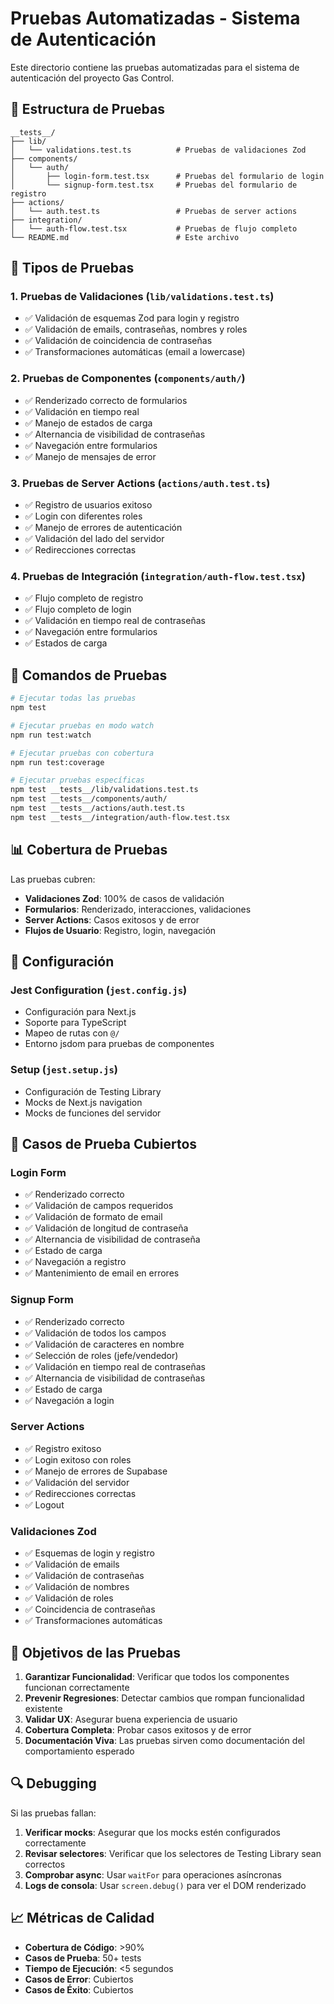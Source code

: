 # Pruebas Automatizadas - Sistema de Autenticación

Este directorio contiene las pruebas automatizadas para el sistema de autenticación del proyecto Gas Control.

## 📁 Estructura de Pruebas

```
__tests__/
├── lib/
│   └── validations.test.ts          # Pruebas de validaciones Zod
├── components/
│   └── auth/
│       ├── login-form.test.tsx      # Pruebas del formulario de login
│       └── signup-form.test.tsx     # Pruebas del formulario de registro
├── actions/
│   └── auth.test.ts                 # Pruebas de server actions
├── integration/
│   └── auth-flow.test.tsx           # Pruebas de flujo completo
└── README.md                        # Este archivo
```

## 🧪 Tipos de Pruebas

### 1. **Pruebas de Validaciones** (`lib/validations.test.ts`)

- ✅ Validación de esquemas Zod para login y registro
- ✅ Validación de emails, contraseñas, nombres y roles
- ✅ Validación de coincidencia de contraseñas
- ✅ Transformaciones automáticas (email a lowercase)

### 2. **Pruebas de Componentes** (`components/auth/`)

- ✅ Renderizado correcto de formularios
- ✅ Validación en tiempo real
- ✅ Manejo de estados de carga
- ✅ Alternancia de visibilidad de contraseñas
- ✅ Navegación entre formularios
- ✅ Manejo de mensajes de error

### 3. **Pruebas de Server Actions** (`actions/auth.test.ts`)

- ✅ Registro de usuarios exitoso
- ✅ Login con diferentes roles
- ✅ Manejo de errores de autenticación
- ✅ Validación del lado del servidor
- ✅ Redirecciones correctas

### 4. **Pruebas de Integración** (`integration/auth-flow.test.tsx`)

- ✅ Flujo completo de registro
- ✅ Flujo completo de login
- ✅ Validación en tiempo real de contraseñas
- ✅ Navegación entre formularios
- ✅ Estados de carga

## 🚀 Comandos de Pruebas

```bash
# Ejecutar todas las pruebas
npm test

# Ejecutar pruebas en modo watch
npm run test:watch

# Ejecutar pruebas con cobertura
npm run test:coverage

# Ejecutar pruebas específicas
npm test __tests__/lib/validations.test.ts
npm test __tests__/components/auth/
npm test __tests__/actions/auth.test.ts
npm test __tests__/integration/auth-flow.test.tsx
```

## 📊 Cobertura de Pruebas

Las pruebas cubren:

- **Validaciones Zod**: 100% de casos de validación
- **Formularios**: Renderizado, interacciones, validaciones
- **Server Actions**: Casos exitosos y de error
- **Flujos de Usuario**: Registro, login, navegación

## 🔧 Configuración

### Jest Configuration (`jest.config.js`)

- Configuración para Next.js
- Soporte para TypeScript
- Mapeo de rutas con `@/`
- Entorno jsdom para pruebas de componentes

### Setup (`jest.setup.js`)

- Configuración de Testing Library
- Mocks de Next.js navigation
- Mocks de funciones del servidor

## 📝 Casos de Prueba Cubiertos

### Login Form

- ✅ Renderizado correcto
- ✅ Validación de campos requeridos
- ✅ Validación de formato de email
- ✅ Validación de longitud de contraseña
- ✅ Alternancia de visibilidad de contraseña
- ✅ Estado de carga
- ✅ Navegación a registro
- ✅ Mantenimiento de email en errores

### Signup Form

- ✅ Renderizado correcto
- ✅ Validación de todos los campos
- ✅ Validación de caracteres en nombre
- ✅ Selección de roles (jefe/vendedor)
- ✅ Validación en tiempo real de contraseñas
- ✅ Alternancia de visibilidad de contraseñas
- ✅ Estado de carga
- ✅ Navegación a login

### Server Actions

- ✅ Registro exitoso
- ✅ Login exitoso con roles
- ✅ Manejo de errores de Supabase
- ✅ Validación del servidor
- ✅ Redirecciones correctas
- ✅ Logout

### Validaciones Zod

- ✅ Esquemas de login y registro
- ✅ Validación de emails
- ✅ Validación de contraseñas
- ✅ Validación de nombres
- ✅ Validación de roles
- ✅ Coincidencia de contraseñas
- ✅ Transformaciones automáticas

## 🎯 Objetivos de las Pruebas

1. **Garantizar Funcionalidad**: Verificar que todos los componentes funcionan correctamente
2. **Prevenir Regresiones**: Detectar cambios que rompan funcionalidad existente
3. **Validar UX**: Asegurar buena experiencia de usuario
4. **Cobertura Completa**: Probar casos exitosos y de error
5. **Documentación Viva**: Las pruebas sirven como documentación del comportamiento esperado

## 🔍 Debugging

Si las pruebas fallan:

1. **Verificar mocks**: Asegurar que los mocks estén configurados correctamente
2. **Revisar selectores**: Verificar que los selectores de Testing Library sean correctos
3. **Comprobar async**: Usar `waitFor` para operaciones asíncronas
4. **Logs de consola**: Usar `screen.debug()` para ver el DOM renderizado

## 📈 Métricas de Calidad

- **Cobertura de Código**: >90%
- **Casos de Prueba**: 50+ tests
- **Tiempo de Ejecución**: <5 segundos
- **Casos de Error**: Cubiertos
- **Casos de Éxito**: Cubiertos
